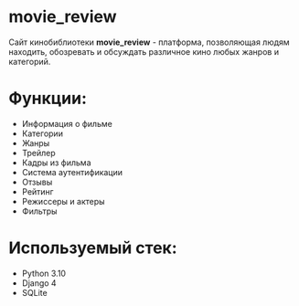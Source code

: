 # movie_review

Сайт кинобиблиотеки **movie_review** - платформа, позволяющая людям находить, обозревать и обсуждать различное кино любых жанров и категорий.

Функции:
  =
  + Информация о фильме
  + Категории
  + Жанры
  + Трейлер
  + Кадры из фильма
  + Система аутентификации
  + Отзывы
  + Рейтинг
  + Режиссеры и актеры
  + Фильтры
  
Используемый стек:
   =
   + Python 3.10
   + Django 4
   + SQLite
    
